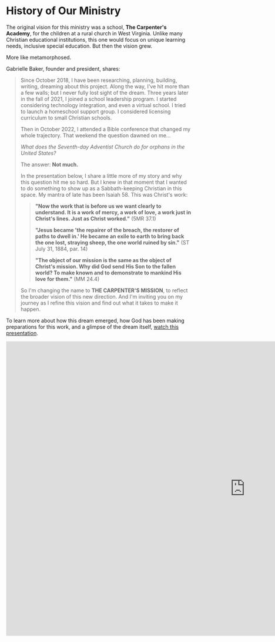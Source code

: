 # History of Our Ministry

The original vision for this ministry was a school, **The Carpenter's Academy**, for the children at a rural church in West Virginia. Unlike many Christian educational institutions, this one would  focus on unique learning needs, inclusive special education. But then the vision grew.

More like metamorphosed.

Gabrielle Baker, founder and president, shares:

> Since October 2018, I have been researching, planning, building, writing, dreaming about this project. Along the way, I've hit more than a few walls; but I never fully lost sight of the dream. Three years later in the fall of 2021, I joined a school leadership program. I started considering technology integration, and even a virtual school. I tried to launch a homeschool support group. I considered licensing curriculum to small Christian schools. 
>
> Then in October 2022, I attended a Bible conference that changed my whole trajectory. That weekend the question dawned on me...
>
> *What does the Seventh-day Adventist Church do for orphans in the United States?*
>
> The answer: **Not much.**
>
> In the presentation below, I share a little more of my story and why this question hit me so hard. But I knew in that moment that I wanted to do something to show up as a Sabbath-keeping Christian in this space. My mantra of late has been Isaiah 58. This was Christ's work:
>
> 
>
> > **"Now the work that is before us we want clearly to understand. It is a work of mercy, a work of love, a work just in Christ's lines. Just as Christ worked."** (5MR 37.1)
> >
> > **"Jesus became 'the repairer of the breach, the restorer of paths to dwell in.' He became an exile to earth to bring back the one lost, straying sheep, the one world ruined by sin."**  (ST July 31,  1884, par. 14)
> >
> > **"The object of our mission is the same as the object of Christ's mission. Why did God send His Son to the fallen world? To make known and to demonstrate to mankind His love for them."**  (MM 24.4)
>
> 
>
> So I'm changing the name to **THE CARPENTER'S MISSION**, to reflect the broader vision of this new direction. And I'm inviting you on my journey as I refine this vision and find out what it takes to make it happen.



To learn more about how this dream emerged, how God has been making preparations for this work, and a glimpse of the dream itself, [watch this presentation]("https://threads.com/34522487847?s=g1H2VkpiGWiqKv23rGr1tA).

<iframe src="https://threads.com/34522487847?s=g1H2VkpiGWiqKv23rGr1tA&embed=true" width="1300px" height="800px" frameBorder="0" allowfullscreen>Loading...</iframe>

